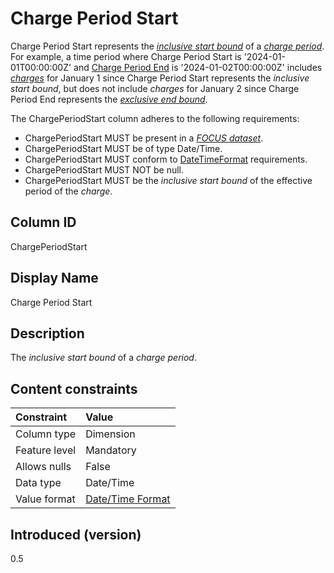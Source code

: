 # Charge Period Start

Charge Period Start represents the [*inclusive start bound*](#glossary:inclusivestartbound) of a [*charge period*](#glossary:chargeperiod). For example, a time period where Charge Period Start is '2024-01-01T00:00:00Z' and [Charge Period End](#chargeperiodend) is '2024-01-02T00:00:00Z' includes [*charges*](#glossary:charge) for January 1 since Charge Period Start represents the *inclusive start bound*, but does not include *charges* for January 2 since Charge Period End represents the [*exclusive end bound*](#glossary:exclusiveendbound).

The ChargePeriodStart column adheres to the following requirements:

* ChargePeriodStart MUST be present in a [*FOCUS dataset*](#glossary:FOCUS-dataset).
* ChargePeriodStart MUST be of type Date/Time.
* ChargePeriodStart MUST conform to [DateTimeFormat](#date/timeformat) requirements.
* ChargePeriodStart MUST NOT be null.
* ChargePeriodStart MUST be the *inclusive start bound* of the effective period of the *charge*.

## Column ID

ChargePeriodStart

## Display Name

Charge Period Start

## Description

The *inclusive start bound* of a *charge period*.

## Content constraints

| Constraint      | Value                                |
|:----------------|:-------------------------------------|
| Column type     | Dimension                            |
| Feature level   | Mandatory                            |
| Allows nulls    | False                                |
| Data type       | Date/Time                            |
| Value format    | [Date/Time Format](#date/timeformat) |

## Introduced (version)

0.5

